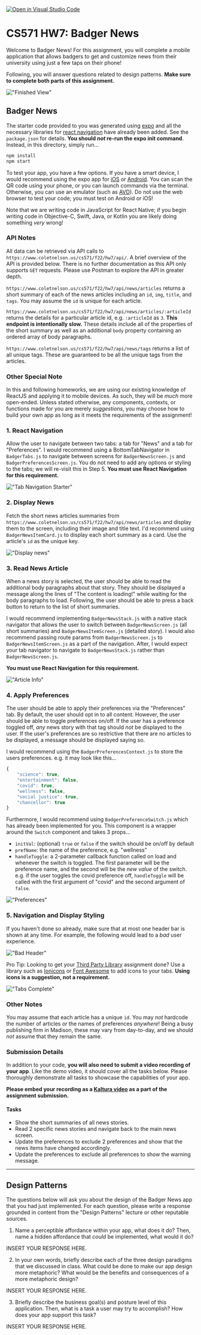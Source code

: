 [![Open in Visual Studio Code](https://classroom.github.com/assets/open-in-vscode-c66648af7eb3fe8bc4f294546bfd86ef473780cde1dea487d3c4ff354943c9ae.svg)](https://classroom.github.com/online_ide?assignment_repo_id=9260945&assignment_repo_type=AssignmentRepo)

# CS571 HW7: Badger News

Welcome to Badger News! For this assignment, you will complete a mobile application that allows badgers to get and customize news from their university using just a few taps on their phone!

Following, you will answer questions related to design patterns.  **Make sure to complete both parts of this assignment.**

!["Finished View"](figures/complete.png)

## Badger News

The starter code provided to you was generated using [expo](https://expo.dev/) and all the necessary libraries for [react navigation](https://reactnavigation.org/) have already been added. See the `package.json` for details. **You should *not* re-run the expo init command**. Instead, in this directory, simply run...

```bash
npm install
npm start
```

To test your app, you have a few options. If you have a smart device, I would recommend using the expo app for [iOS](https://apps.apple.com/us/app/expo-go/id982107779) or [Android](https://play.google.com/store/apps/details?id=host.exp.exponent&hl=en_US&gl=US). You can scan the QR code using your phone, or you can launch commands via the terminal. Otherwise, you can use an emulator (such as [AVD](https://developer.android.com/studio/run/emulator)). Do not use the web browser to test your code; you must test on Android or iOS!

Note that we are writing code in JavaScript for React Native; if you begin writing code in Objective-C, Swift, Java, or Kotlin you are likely doing something *very* wrong!

### API Notes

All data can be retrieved via API calls to `https://www.coletnelson.us/cs571/f22/hw7/api/`. A brief overview of the API is provided below. There is no further documentation as this API only supports `GET` requests. Please use Postman to explore the API in greater depth.

`https://www.coletnelson.us/cs571/f22/hw7/api/news/articles` returns a short summary of each of the news articles including an `id`, `img`, `title`, and `tags`. You may assume the `id` is unique for each article.

`https://www.coletnelson.us/cs571/f22/hw7/api/news/articles/:articleId` returns the details for a particular article id, e.g. `:articleId` as `3`. **This endpoint is intentionally slow.** These details include all of the properties of the short summary as well as an additional `body` property containing an ordered array of body paragraphs.

`https://www.coletnelson.us/cs571/f22/hw7/api/news/tags` returns a list of all unique tags. These are guaranteed to be all the unique tags from the articles.

### Other Special Note

In this and following homeworks, we are using our existing knowledge of ReactJS and applying it to mobile devices. As such, they will be *much* more open-ended. Unless stated otherwise, any components, contexts, or functions made for you are merely *suggestions*, you may choose how to build your own app as long as it meets the requirements of the assignment!

### 1. React Navigation
Allow the user to navigate between two tabs: a tab for "News" and a tab for "Preferences". I would recommend using a BottomTabNavigator in `BadgerTabs.js` to navigate between screens for `BadgerNewsScreen.js` and `BadgerPreferencesScreen.js`. You do not need to add any options or styling to the tabs; we will re-visit this in Step 5. **You must use React Navigation for this requirement.**

!["Tab Navigation Starter"](figures/tabs_starter.png)

### 2. Display News

Fetch the short news articles summaries from `https://www.coletnelson.us/cs571/f22/hw7/api/news/articles` and display them to the screen, including their image and title text. I'd recommend using `BadgerNewsItemCard.js` to display each short summary as a card. Use the article's `id` as the unique key.

!["Display news"](figures/complete.png)


### 3. Read News Article

When a news story is selected, the user should be able to read the additional body paragraphs about that story. They should be displayed a message along the lines of "The content is loading!" while waiting for the body paragraphs to load. Following, the user should be able to press a back button to return to the list of short summaries.

I would recommend implementing `BadgerNewsStack.js` with a native stack navigator that allows the user to switch between `BadgerNewsScreen.js` (all short summaries) and `BadgerNewsItemScreen.js` (detailed story). I would also recommend passing route params from `BadgerNewsScreen.js` to `BadgerNewsItemScreen.js` as a part of the navigation. After, I would expect your tab navigator to navigate to `BadgerNewsStack.js` rather than `BadgerNewsScreen.js`. 

**You must use React Navigation for this requirement.**

!["Article Info"](figures/article_info.png)

### 4. Apply Preferences

The user should be able to apply their preferences via the "Preferences" tab. By default, the user should opt in to all content. However, the user should be able to toggle preferences on/off. If the user has a preference toggled off, *any* news story with that tag should *not* be displayed to the user. If the user's preferences are so restrictive that there are no articles to be displayed, a message should be displayed saying so.

I would recommend using the `BadgerPreferencesContext.js` to store the users preferences. e.g. it may look like this...

```javascript
{
    "science": true,
    "entertainment": false,
    "covid": true,
    "wellness": false,
    "social justice": true,
    "chancellor": true
}
```

Furthermore, I would recommend using `BadgerPreferenceSwitch.js` which has already been implemented for you. This component is a wrapper around the `Switch` component and takes 3 props...

 - `initVal`: (optional) `true` or `false` if the switch should be on/off by default
 - `prefName`: the name of the preference, e.g. "wellness"
 - `handleToggle`: a 2-parameter callback function called on load and whenever the switch is toggled. The first parameter will be the preference name, and the second will be the *new value* of the switch. e.g. if the user toggles the covid preference off, `handleToggle` will be called with the first argument of "covid" and the second argument of `false`.


!["Preferences"](figures/prefs.png)

### 5. Navigation and Display Styling

If you haven't done so already, make sure that at most one header bar is shown at any time. For example, the following would lead to a *bad* user experience.

!["Bad Header"](figures/bad_header.png)

Pro Tip: Looking to get your [Third Party Library](https://canvas.wisc.edu/courses/324228/assignments/1691946) assignment done? Use a library such as [Ionicons](https://ionic.io/ionicons) or [Font Awesome](https://fontawesome.com/) to add icons to your tabs. **Using icons is a suggestion, not a requirement.**

!["Tabs Complete"](figures/tabs.png)

### Other Notes
You may assume that each article has a unique `id`. You may *not* hardcode the number of articles *or* the names of preferences *anywhere*! Being a busy publishing firm in Madison, these may vary from day-to-day, and we should *not* assume that they remain the same.

### Submission Details
In addition to your code, **you will also need to submit a video recording of your app**. Like the demo video, it should cover all the tasks below. Please thoroughly demonstrate all tasks to showcase the capabilities of your app.

**Please embed your recording as a [Kaltura video](https://learning.kaltura.com/media/How+to+Embed+a+Kaltura+Media+in+the+Context+of+a+Canvas+Course/0_4weol2uv) as a part of the assignment submission.**

#### Tasks 
 - Show the short summaries of all news stories.
 - Read 2 specific news stories and navigate back to the main news screen.
 - Update the preferences to exclude 2 preferences and show that the news items have changed accordingly.
 - Update the preferences to exclude all preferences to show the warning message.

___

## Design Patterns

The questions below will ask you about the design of the Badger News app that you had just implemented. For each question, please write a response grounded in content from the "Design Patterns" lecture or other reputable sources.

1. Name a perceptible affordance within your app, what does it do? Then, name a hidden affordance that *could* be implemented, what would it do?

INSERT YOUR RESPONSE HERE.

2. In your own words, briefly describe each of the three design paradigms that we discussed in class. What could be done to make our app design more metaphoric? What would be the benefits and consequences of a more metaphoric design?

INSERT YOUR RESPONSE HERE.

3. Briefly describe the business goal(s) and posture level of this application. Then, what is a task a user may try to accomplish? How does your app support this task?

INSERT YOUR RESPONSE HERE.
